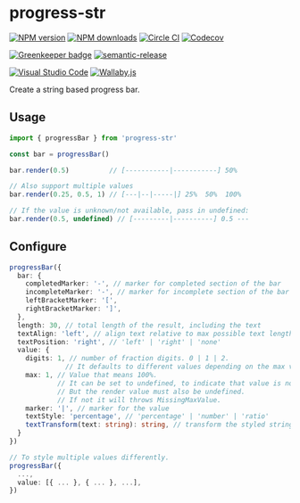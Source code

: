 # progress-str

[![NPM version][npm-image]][npm-url]
[![NPM downloads][downloads-image]][downloads-url]
[![Circle CI][circleci-image]][circleci-url]
[![Codecov][codecov-image]][codecov-url]

[![Greenkeeper badge][green-keeper-image]][green-keeper-url]
[![semantic-release][semantic-release-image]][semantic-release-url]

[![Visual Studio Code][vscode-image]][vscode-url]
[![Wallaby.js][wallaby-image]][wallaby-url]

Create a string based progress bar.

## Usage

```ts
import { progressBar } from 'progress-str'

const bar = progressBar()

bar.render(0.5)          // [-----------|-----------] 50%

// Also support multiple values
bar.render(0.25, 0.5, 1) // [---|--|-----|] 25%  50%  100%

// If the value is unknown/not available, pass in undefined:
bar.render(0.5, undefined) // [---------|----------] 0.5 ---
```

## Configure

```ts
progressBar({
  bar: {
    completedMarker: '-', // marker for completed section of the bar
    incompleteMarker: '-', // marker for incomplete section of the bar
    leftBracketMarker: '[',
    rightBracketMarker: ']',
  },
  length: 30, // total length of the result, including the text
  textAlign: 'left', // align text relative to max possible text length of each entry.
  textPosition: 'right', // 'left' | 'right' | 'none'
  value: {
    digits: 1, // number of fraction digits. 0 | 1 | 2.
              // It defaults to different values depending on the max value.
    max: 1, // Value that means 100%.
            // It can be set to undefined, to indicate that value is not available.
            // But the render value must also be undefined.
            // If not it will throws MissingMaxValue.
    marker: '|', // marker for the value
    textStyle: 'percentage', // 'percentage' | 'number' | 'ratio'
    textTransform(text: string): string, // transform the styled string, can use this to color the text
  }
})

// To style multiple values differently.
progressBar({
  ...,
  value: [{ ... }, { ... }, ...],
})
```

[circleci-image]: https://circleci.com/gh/unional/progress-str/tree/master.svg?style=shield
[circleci-url]: https://circleci.com/gh/unional/progress-str/tree/master
[codecov-image]: https://codecov.io/gh/unional/progress-str/branch/master/graph/badge.svg
[codecov-url]: https://codecov.io/gh/unional/progress-str
[downloads-image]: https://img.shields.io/npm/dm/progress-str.svg?style=flat
[downloads-url]: https://npmjs.org/package/progress-str
[green-keeper-image]:https://badges.greenkeeper.io/unional/progress-str.svg
[green-keeper-url]:https://greenkeeper.io/
[npm-image]: https://img.shields.io/npm/v/progress-str.svg?style=flat
[npm-url]: https://npmjs.org/package/progress-str
[semantic-release-image]:https://img.shields.io/badge/%20%20%F0%9F%93%A6%F0%9F%9A%80-semantic--release-e10079.svg
[semantic-release-url]:https://github.com/semantic-release/semantic-release
[vscode-image]: https://img.shields.io/badge/vscode-ready-green.svg
[vscode-url]: https://code.visualstudio.com/
[wallaby-image]: https://img.shields.io/badge/wallaby.js-configured-green.svg
[wallaby-url]: https://wallabyjs.com
